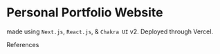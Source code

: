 # Personal Portfolio Website

made using `Next.js`, `React.js`, & `Chakra UI` v2. Deployed through Vercel.

References
